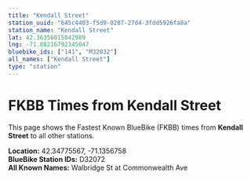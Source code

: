 ```yaml
---
title: "Kendall Street"
station_uuid: "645c4403-f5d9-0287-27d4-3fdd5926fa8a"
station_name: "Kendall Street"
lat: 42.36356015842989
lng: -71.08216792345047
bluebike_ids: ["141", "M32032"]
all_names: ["Kendall Street"]
type: "station"
---
```


# FKBB Times from Kendall Street

This page shows the Fastest Known BlueBike (FKBB) times from **Kendall Street** to all other stations.

**Location:** 42.34775567, -71.1356758  
**BlueBike Station IDs:** D32072  
**All Known Names:** Walbridge St at Commonwealth Ave

